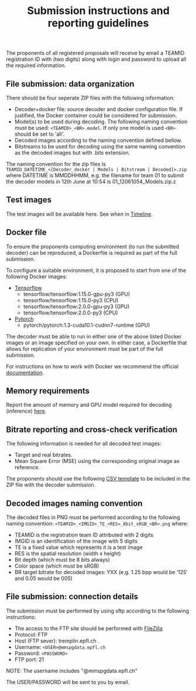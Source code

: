 ﻿---
layout: page
title: Submission instructions and reporting guidelines
permalink: /sub_instructs/
---

The proponents of all registered proposals will receive by email a TEAMID registration ID with (two digits) along with login and password to upload all the required information.


## File submission: data organization 
There should be four seperate ZIP files with the following information:
* Decoder+docker file: source decoder and docker configuration file. If justified, the Docker container could be considered for submission.
* Model(s) to be used during decoding. The following naming convention must be used: `<TEAMID>_<BR>.model`. If only one model is used `<BR>` should be set to 'all'. 
* Decoded images according to the naming convention defined bellow.
* Bitstreams to be used for decoding using the same naming convention as the decoded images but with .bits extension.

The naming convention for the zip files is `TEAMID_DATETIME_<[Decoder_docker | Models | Bitstream | Decoded]>.zip` where DATETIME is MMDDHHMM, e.g. the filename for team 01 to submit the decoder models in 12th June at 10:54 is 01_12061054_Models.zip.z

## Test images
The test images will be available here. See when in [Timeline](/0-time/).


## Docker file 
To ensure the proponents computing environment (to run the submitted decoder) can be reproduced, a Dockerfile is required as part of the full submission.

To configure a suitable environment, it is proposed to start from one of the following Docker images: 
- [Tensorflow](https://hub.docker.com/r/tensorflow/tensorflow)
    * tensorflow/tensorflow:1.15.0-gpu-py3 (GPU)
    * tensorflow/tensorflow:1.15.0-py3 (CPU)
    * tensorflow/tensorflow:2.0.0-gpu-py3 (GPU)
    * tensorflow/tensorflow:2.0.0-py3 (CPU)
- [Pytorch](https://hub.docker.com/r/pytorch/pytorch)
    * pytorch/pytorch:1.3-cuda10.1-cudnn7-runtime (GPU)

The decoder must be able to run in either one of the above listed Docker images or an image specified on your own. In either case, a Dockerfile that allows for replication of your environment must be part of the full submission.

For instructions on how to work with Docker we recommend the official [documentation](https://docs.docker.com/).


## Memory requirements
Report the amount of memory and GPU model required for decoding (inference) [here](https://forms.gle/MB8JG2LF383Jgaza7).


## Bitrate reporting and cross-check verification
The following information is needed for all decoded test images:
* Target and real bitrates.
* Mean Square Error (MSE) using the corresponding original image as reference.

The proponents should use the following <a href="/public/bitrates_mse.csv">CSV template</a> to be included in the ZIP file with the decoder submission.


## Decoded images naming convention 
The decoded files in PNG must be performed according to the following naming convention: `<TEAMID>_<IMGID>_TE_<RES>_8bit_sRGB_<BR>.png` where:
* TEAMID is the registration team ID attributed with 2 digits
* IMGID is an identification of the image with 5 digits
* TE is a fixed value which represents it is a test image
* RES is the spatial resolution (width x height)
* Bit depth (which must be 8 bits always)
* Color space (which must be sRGB)
* BR target bitrate for decoded images: YXX (e.g. 1.25 bpp would be ‘125’ and 0.05 would be 005)


## File submission: connection details

The submission must be performed by using sftp according to the following instructions:
* The access to the FTP site should be performed with [FileZilla](https://filezilla-project.org/)  
* Protocol: FTP 
* Host (FTP sever): tremplin.epfl.ch .
* Username: `<USER>@mmspgdata.epfl.ch `
* Password: `<PASSWORD>`
* FTP port: 21 

NOTE: The username includes "@mmspgdata.epfl.ch" 

The USER/PASSWORD will be sent to you by email.
